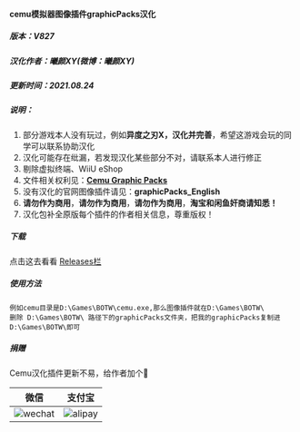 #### cemu模拟器图像插件graphicPacks汉化

##### 版本：V827

##### 汉化作者：曦颜XY(微博：曦颜XY)

##### 更新时间：2021.08.24

##### 说明：

1. 部分游戏本人没有玩过，例如**异度之刃X，汉化并完善**，希望这游戏会玩的同学可以联系协助汉化
2. 汉化可能存在纰漏，若发现汉化某些部分不对，请联系本人进行修正
3. 剔除虚拟终端、WiiU eShop
4. 文件相关权利见：[**Cemu Graphic Packs**](https://github.com/ActualMandM/cemu_graphic_packs)
5. 没有汉化的官网图像插件请见：**graphicPacks_English**
6. **请勿作为商用**，**请勿作为商用**，**请勿作为商用**，**淘宝和闲鱼奸商请知悉！**
7. 汉化包补全原版每个插件的作者相关信息，尊重版权！

##### 下载
点击这去看看 [Releases栏](https://github.com/xiyanxy/Cemu_graphicPacks_CHS/releases)

##### 使用方法
    例如cemu目录是D:\Games\BOTW\cemu.exe,那么图像插件就在D:\Games\BOTW\
    删除 D:\Games\BOTW\ 路径下的graphicPacks文件夹，把我的graphicPacks复制进D:\Games\BOTW\即可
	
##### 捐赠

Cemu汉化插件更新不易，给作者加个🍗

| 微信| 支付宝 |
| - | - |
| ![wechat](img/wechat.jpg) | ![alipay](img/alipay.jpg) |
